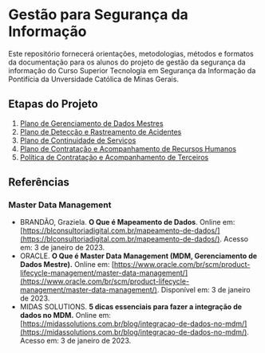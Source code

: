 # Gestão para Segurança da Informação
Este repositório fornecerá orientações, metodologias, métodos e formatos da documentação para os alunos do projeto de gestão da segurança da informação do Curso Superior Tecnologia em Segurança da Informação da Pontifícia da Unversidade Católica de Minas Gerais. 

## Etapas do Projeto 
1. [Plano de Gerenciamento de Dados Mestres](1-gereciamento-de-dados-mestres.md)
2. [Plano de Detecção e Rastreamento de Acidentes](2-deteccao-e-rastreamento-de-acidentes.md)
3. [Plano de Continuidade de Serviços](3-continuidade-de-servicos.md)
4. [Plano de Contratação e Acompanhamento de Recursos Humanos](4-contracao-acompanhamento-de-rh.md)
5. [Política de Contratação e Acompanhamento de Terceiros](5-politica-de-contratacao-acompanhamento-de-terceiros.md)

## Referências

### Master Data Management
* BRANDÃO, Graziela. **O Que é Mapeamento de Dados**. Online em: [https://blconsultoriadigital.com.br/mapeamento-de-dados/](https://blconsultoriadigital.com.br/mapeamento-de-dados/). Acesso em: 3 de janeiro de 2023.
* ORACLE. **O Que é Master Data Management (MDM, Gerenciamento de Dados Mestre).** Online em: [https://www.oracle.com/br/scm/product-lifecycle-management/master-data-management/](https://www.oracle.com/br/scm/product-lifecycle-management/master-data-management/). Disponível em: 3 de janeiro de 2023.
* MIDAS SOLUTIONS. **5 dicas essenciais para fazer a integração de dados no MDM.** Online em: [https://midassolutions.com.br/blog/integracao-de-dados-no-mdm/](https://midassolutions.com.br/blog/integracao-de-dados-no-mdm/). Acesso em: 3 de janeiro de 2023.
